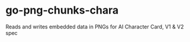 # go-png-chunks-chara
Reads and writes embedded data in PNGs for AI Character Card, V1 &amp; V2 spec
